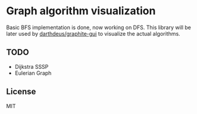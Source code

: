 # Graph algorithm visualization

Basic BFS implementation is done, now working on DFS. This library will
be later used by
[darthdeus/graphite-gui](https://github.com/darthdeus/graphite-gui) to visualize the actual
algorithms.

## TODO

- Dijkstra SSSP
- Eulerian Graph

## License

MIT
